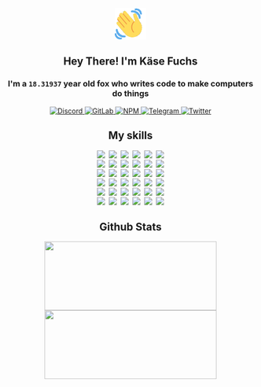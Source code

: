 <div><p align=center><img src=./resources/images/wave.gif width=64px height=64px></p><h2 align=center>Hey There! I'm Käse Fuchs</h2><h3 align=center>I'm a <code>18.31937</code> year old fox who writes code to make computers do things</h3><p align=center><a href=https://discord.com/users/507526681125322772><img alt=Discord src="https://img.shields.io/badge/Discord-5865F2?logo=discord&logoColor=white&style=flat-square#326b76850bb8dcc714654b5f225b3d40"> </a><a href=https://gitlab.com/kasefuchs><img alt=GitLab src="https://img.shields.io/badge/GitLab-330F63?logo=gitlab&logoColor=white&style=flat-square#326b76850bb8dcc714654b5f225b3d40"> </a><a href=https://npmjs.com/~kasefuchs><img alt=NPM src="https://img.shields.io/badge/NPM-CB3837?logo=npm&logoColor=white&style=flat-square#326b76850bb8dcc714654b5f225b3d40"> </a><a href=https://t.me/kasefuchs><img alt=Telegram src="https://img.shields.io/badge/Telegram-2CA5E0?logo=telegram&logoColor=white&style=flat-square#326b76850bb8dcc714654b5f225b3d40"> </a><a href=https://twitter.com/kasefuchs><img alt=Twitter src="https://img.shields.io/badge/Twitter-1DA1F2?logo=twitter&logoColor=white&style=flat-square#326b76850bb8dcc714654b5f225b3d40"></a></p><h2 align=center>My skills</h2><p align=center><a href=https://aws.amazon.com/ ><picture><source srcset="https://skillicons.dev/icons?i=aws&theme=dark#326b76850bb8dcc714654b5f225b3d40" media="(prefers-color-scheme: dark)"><source srcset="https://skillicons.dev/icons?i=aws&theme=light#326b76850bb8dcc714654b5f225b3d40" media="(prefers-color-scheme: light), (prefers-color-scheme: no-preference)"><img src="https://skillicons.dev/icons?i=aws&theme=light#326b76850bb8dcc714654b5f225b3d40"></picture></a>&nbsp;&nbsp;<a href=https://en.wikipedia.org/wiki/Bash_(Unix_shell)><picture><source srcset="https://skillicons.dev/icons?i=bash&theme=dark#326b76850bb8dcc714654b5f225b3d40" media="(prefers-color-scheme: dark)"><source srcset="https://skillicons.dev/icons?i=bash&theme=light#326b76850bb8dcc714654b5f225b3d40" media="(prefers-color-scheme: light), (prefers-color-scheme: no-preference)"><img src="https://skillicons.dev/icons?i=bash&theme=light#326b76850bb8dcc714654b5f225b3d40"></picture></a>&nbsp;&nbsp;<a href=https://discord.com/developers/docs><picture><source srcset="https://skillicons.dev/icons?i=bots&theme=dark#326b76850bb8dcc714654b5f225b3d40" media="(prefers-color-scheme: dark)"><source srcset="https://skillicons.dev/icons?i=bots&theme=light#326b76850bb8dcc714654b5f225b3d40" media="(prefers-color-scheme: light), (prefers-color-scheme: no-preference)"><img src="https://skillicons.dev/icons?i=bots&theme=light#326b76850bb8dcc714654b5f225b3d40"></picture></a>&nbsp;&nbsp;<a href=https://www.cloudflare.com/ ><picture><source srcset="https://skillicons.dev/icons?i=cloudflare&theme=dark#326b76850bb8dcc714654b5f225b3d40" media="(prefers-color-scheme: dark)"><source srcset="https://skillicons.dev/icons?i=cloudflare&theme=light#326b76850bb8dcc714654b5f225b3d40" media="(prefers-color-scheme: light), (prefers-color-scheme: no-preference)"><img src="https://skillicons.dev/icons?i=cloudflare&theme=light#326b76850bb8dcc714654b5f225b3d40"></picture></a>&nbsp;&nbsp;<a href=https://en.wikipedia.org/wiki/CSS><picture><source srcset="https://skillicons.dev/icons?i=css&theme=dark#326b76850bb8dcc714654b5f225b3d40" media="(prefers-color-scheme: dark)"><source srcset="https://skillicons.dev/icons?i=css&theme=light#326b76850bb8dcc714654b5f225b3d40" media="(prefers-color-scheme: light), (prefers-color-scheme: no-preference)"><img src="https://skillicons.dev/icons?i=css&theme=light#326b76850bb8dcc714654b5f225b3d40"></picture></a>&nbsp;&nbsp;<a href=https://www.docker.com/ ><picture><source srcset="https://skillicons.dev/icons?i=docker&theme=dark#326b76850bb8dcc714654b5f225b3d40" media="(prefers-color-scheme: dark)"><source srcset="https://skillicons.dev/icons?i=docker&theme=light#326b76850bb8dcc714654b5f225b3d40" media="(prefers-color-scheme: light), (prefers-color-scheme: no-preference)"><img src="https://skillicons.dev/icons?i=docker&theme=light#326b76850bb8dcc714654b5f225b3d40"></picture></a><br><a href=https://www.electronjs.org/ ><picture><source srcset="https://skillicons.dev/icons?i=electron&theme=dark#326b76850bb8dcc714654b5f225b3d40" media="(prefers-color-scheme: dark)"><source srcset="https://skillicons.dev/icons?i=electron&theme=light#326b76850bb8dcc714654b5f225b3d40" media="(prefers-color-scheme: light), (prefers-color-scheme: no-preference)"><img src="https://skillicons.dev/icons?i=electron&theme=light#326b76850bb8dcc714654b5f225b3d40"></picture></a>&nbsp;&nbsp;<a href=https://expressjs.com/ ><picture><source srcset="https://skillicons.dev/icons?i=express&theme=dark#326b76850bb8dcc714654b5f225b3d40" media="(prefers-color-scheme: dark)"><source srcset="https://skillicons.dev/icons?i=express&theme=light#326b76850bb8dcc714654b5f225b3d40" media="(prefers-color-scheme: light), (prefers-color-scheme: no-preference)"><img src="https://skillicons.dev/icons?i=express&theme=light#326b76850bb8dcc714654b5f225b3d40"></picture></a>&nbsp;&nbsp;<a href=https://www.figma.com/ ><picture><source srcset="https://skillicons.dev/icons?i=figma&theme=dark#326b76850bb8dcc714654b5f225b3d40" media="(prefers-color-scheme: dark)"><source srcset="https://skillicons.dev/icons?i=figma&theme=light#326b76850bb8dcc714654b5f225b3d40" media="(prefers-color-scheme: light), (prefers-color-scheme: no-preference)"><img src="https://skillicons.dev/icons?i=figma&theme=light#326b76850bb8dcc714654b5f225b3d40"></picture></a>&nbsp;&nbsp;<a href=https://firebase.google.com/ ><picture><source srcset="https://skillicons.dev/icons?i=firebase&theme=dark#326b76850bb8dcc714654b5f225b3d40" media="(prefers-color-scheme: dark)"><source srcset="https://skillicons.dev/icons?i=firebase&theme=light#326b76850bb8dcc714654b5f225b3d40" media="(prefers-color-scheme: light), (prefers-color-scheme: no-preference)"><img src="https://skillicons.dev/icons?i=firebase&theme=light#326b76850bb8dcc714654b5f225b3d40"></picture></a>&nbsp;&nbsp;<a href=https://flask.palletsprojects.com/ ><picture><source srcset="https://skillicons.dev/icons?i=flask&theme=dark#326b76850bb8dcc714654b5f225b3d40" media="(prefers-color-scheme: dark)"><source srcset="https://skillicons.dev/icons?i=flask&theme=light#326b76850bb8dcc714654b5f225b3d40" media="(prefers-color-scheme: light), (prefers-color-scheme: no-preference)"><img src="https://skillicons.dev/icons?i=flask&theme=light#326b76850bb8dcc714654b5f225b3d40"></picture></a>&nbsp;&nbsp;<a href=https://cloud.google.com/ ><picture><source srcset="https://skillicons.dev/icons?i=gcp&theme=dark#326b76850bb8dcc714654b5f225b3d40" media="(prefers-color-scheme: dark)"><source srcset="https://skillicons.dev/icons?i=gcp&theme=light#326b76850bb8dcc714654b5f225b3d40" media="(prefers-color-scheme: light), (prefers-color-scheme: no-preference)"><img src="https://skillicons.dev/icons?i=gcp&theme=light#326b76850bb8dcc714654b5f225b3d40"></picture></a><br><a href=https://git-scm.com/ ><picture><source srcset="https://skillicons.dev/icons?i=git&theme=dark#326b76850bb8dcc714654b5f225b3d40" media="(prefers-color-scheme: dark)"><source srcset="https://skillicons.dev/icons?i=git&theme=light#326b76850bb8dcc714654b5f225b3d40" media="(prefers-color-scheme: light), (prefers-color-scheme: no-preference)"><img src="https://skillicons.dev/icons?i=git&theme=light#326b76850bb8dcc714654b5f225b3d40"></picture></a>&nbsp;&nbsp;<a href=https://github.com/ ><picture><source srcset="https://skillicons.dev/icons?i=github&theme=dark#326b76850bb8dcc714654b5f225b3d40" media="(prefers-color-scheme: dark)"><source srcset="https://skillicons.dev/icons?i=github&theme=light#326b76850bb8dcc714654b5f225b3d40" media="(prefers-color-scheme: light), (prefers-color-scheme: no-preference)"><img src="https://skillicons.dev/icons?i=github&theme=light#326b76850bb8dcc714654b5f225b3d40"></picture></a>&nbsp;&nbsp;<a href=https://gitlab.com/ ><picture><source srcset="https://skillicons.dev/icons?i=gitlab&theme=dark#326b76850bb8dcc714654b5f225b3d40" media="(prefers-color-scheme: dark)"><source srcset="https://skillicons.dev/icons?i=gitlab&theme=light#326b76850bb8dcc714654b5f225b3d40" media="(prefers-color-scheme: light), (prefers-color-scheme: no-preference)"><img src="https://skillicons.dev/icons?i=gitlab&theme=light#326b76850bb8dcc714654b5f225b3d40"></picture></a>&nbsp;&nbsp;<a href=https://www.heroku.com/ ><picture><source srcset="https://skillicons.dev/icons?i=heroku&theme=dark#326b76850bb8dcc714654b5f225b3d40" media="(prefers-color-scheme: dark)"><source srcset="https://skillicons.dev/icons?i=heroku&theme=light#326b76850bb8dcc714654b5f225b3d40" media="(prefers-color-scheme: light), (prefers-color-scheme: no-preference)"><img src="https://skillicons.dev/icons?i=heroku&theme=light#326b76850bb8dcc714654b5f225b3d40"></picture></a>&nbsp;&nbsp;<a href=https://en.wikipedia.org/wiki/HTML><picture><source srcset="https://skillicons.dev/icons?i=html&theme=dark#326b76850bb8dcc714654b5f225b3d40" media="(prefers-color-scheme: dark)"><source srcset="https://skillicons.dev/icons?i=html&theme=light#326b76850bb8dcc714654b5f225b3d40" media="(prefers-color-scheme: light), (prefers-color-scheme: no-preference)"><img src="https://skillicons.dev/icons?i=html&theme=light#326b76850bb8dcc714654b5f225b3d40"></picture></a>&nbsp;&nbsp;<a href=https://en.wikipedia.org/wiki/JavaScript><picture><source srcset="https://skillicons.dev/icons?i=js&theme=dark#326b76850bb8dcc714654b5f225b3d40" media="(prefers-color-scheme: dark)"><source srcset="https://skillicons.dev/icons?i=js&theme=light#326b76850bb8dcc714654b5f225b3d40" media="(prefers-color-scheme: light), (prefers-color-scheme: no-preference)"><img src="https://skillicons.dev/icons?i=js&theme=light#326b76850bb8dcc714654b5f225b3d40"></picture></a><br><a href=https://en.wikipedia.org/wiki/Linux><picture><source srcset="https://skillicons.dev/icons?i=linux&theme=dark#326b76850bb8dcc714654b5f225b3d40" media="(prefers-color-scheme: dark)"><source srcset="https://skillicons.dev/icons?i=linux&theme=light#326b76850bb8dcc714654b5f225b3d40" media="(prefers-color-scheme: light), (prefers-color-scheme: no-preference)"><img src="https://skillicons.dev/icons?i=linux&theme=light#326b76850bb8dcc714654b5f225b3d40"></picture></a>&nbsp;&nbsp;<a href=https://mui.com/ ><picture><source srcset="https://skillicons.dev/icons?i=materialui&theme=dark#326b76850bb8dcc714654b5f225b3d40" media="(prefers-color-scheme: dark)"><source srcset="https://skillicons.dev/icons?i=materialui&theme=light#326b76850bb8dcc714654b5f225b3d40" media="(prefers-color-scheme: light), (prefers-color-scheme: no-preference)"><img src="https://skillicons.dev/icons?i=materialui&theme=light#326b76850bb8dcc714654b5f225b3d40"></picture></a>&nbsp;&nbsp;<a href=https://en.wikipedia.org/wiki/Markdown><picture><source srcset="https://skillicons.dev/icons?i=md&theme=dark#326b76850bb8dcc714654b5f225b3d40" media="(prefers-color-scheme: dark)"><source srcset="https://skillicons.dev/icons?i=md&theme=light#326b76850bb8dcc714654b5f225b3d40" media="(prefers-color-scheme: light), (prefers-color-scheme: no-preference)"><img src="https://skillicons.dev/icons?i=md&theme=light#326b76850bb8dcc714654b5f225b3d40"></picture></a>&nbsp;&nbsp;<a href=https://www.mongodb.com/ ><picture><source srcset="https://skillicons.dev/icons?i=mongodb&theme=dark#326b76850bb8dcc714654b5f225b3d40" media="(prefers-color-scheme: dark)"><source srcset="https://skillicons.dev/icons?i=mongodb&theme=light#326b76850bb8dcc714654b5f225b3d40" media="(prefers-color-scheme: light), (prefers-color-scheme: no-preference)"><img src="https://skillicons.dev/icons?i=mongodb&theme=light#326b76850bb8dcc714654b5f225b3d40"></picture></a>&nbsp;&nbsp;<a href=https://www.mysql.com/ ><picture><source srcset="https://skillicons.dev/icons?i=mysql&theme=dark#326b76850bb8dcc714654b5f225b3d40" media="(prefers-color-scheme: dark)"><source srcset="https://skillicons.dev/icons?i=mysql&theme=light#326b76850bb8dcc714654b5f225b3d40" media="(prefers-color-scheme: light), (prefers-color-scheme: no-preference)"><img src="https://skillicons.dev/icons?i=mysql&theme=light#326b76850bb8dcc714654b5f225b3d40"></picture></a>&nbsp;&nbsp;<a href=https://nextjs.org/ ><picture><source srcset="https://skillicons.dev/icons?i=nextjs&theme=dark#326b76850bb8dcc714654b5f225b3d40" media="(prefers-color-scheme: dark)"><source srcset="https://skillicons.dev/icons?i=nextjs&theme=light#326b76850bb8dcc714654b5f225b3d40" media="(prefers-color-scheme: light), (prefers-color-scheme: no-preference)"><img src="https://skillicons.dev/icons?i=nextjs&theme=light#326b76850bb8dcc714654b5f225b3d40"></picture></a><br><a href=https://nodejs.org/en/ ><picture><source srcset="https://skillicons.dev/icons?i=nodejs&theme=dark#326b76850bb8dcc714654b5f225b3d40" media="(prefers-color-scheme: dark)"><source srcset="https://skillicons.dev/icons?i=nodejs&theme=light#326b76850bb8dcc714654b5f225b3d40" media="(prefers-color-scheme: light), (prefers-color-scheme: no-preference)"><img src="https://skillicons.dev/icons?i=nodejs&theme=light#326b76850bb8dcc714654b5f225b3d40"></picture></a>&nbsp;&nbsp;<a href=https://www.postgresql.org/ ><picture><source srcset="https://skillicons.dev/icons?i=postgres&theme=dark#326b76850bb8dcc714654b5f225b3d40" media="(prefers-color-scheme: dark)"><source srcset="https://skillicons.dev/icons?i=postgres&theme=light#326b76850bb8dcc714654b5f225b3d40" media="(prefers-color-scheme: light), (prefers-color-scheme: no-preference)"><img src="https://skillicons.dev/icons?i=postgres&theme=light#326b76850bb8dcc714654b5f225b3d40"></picture></a>&nbsp;&nbsp;<a href=https://learn.microsoft.com/en-us/powershell/ ><picture><source srcset="https://skillicons.dev/icons?i=powershell&theme=dark#326b76850bb8dcc714654b5f225b3d40" media="(prefers-color-scheme: dark)"><source srcset="https://skillicons.dev/icons?i=powershell&theme=light#326b76850bb8dcc714654b5f225b3d40" media="(prefers-color-scheme: light), (prefers-color-scheme: no-preference)"><img src="https://skillicons.dev/icons?i=powershell&theme=light#326b76850bb8dcc714654b5f225b3d40"></picture></a>&nbsp;&nbsp;<a href=https://www.python.org/ ><picture><source srcset="https://skillicons.dev/icons?i=py&theme=dark#326b76850bb8dcc714654b5f225b3d40" media="(prefers-color-scheme: dark)"><source srcset="https://skillicons.dev/icons?i=py&theme=light#326b76850bb8dcc714654b5f225b3d40" media="(prefers-color-scheme: light), (prefers-color-scheme: no-preference)"><img src="https://skillicons.dev/icons?i=py&theme=light#326b76850bb8dcc714654b5f225b3d40"></picture></a>&nbsp;&nbsp;<a href=https://www.raspberrypi.org/ ><picture><source srcset="https://skillicons.dev/icons?i=raspberrypi&theme=dark#326b76850bb8dcc714654b5f225b3d40" media="(prefers-color-scheme: dark)"><source srcset="https://skillicons.dev/icons?i=raspberrypi&theme=light#326b76850bb8dcc714654b5f225b3d40" media="(prefers-color-scheme: light), (prefers-color-scheme: no-preference)"><img src="https://skillicons.dev/icons?i=raspberrypi&theme=light#326b76850bb8dcc714654b5f225b3d40"></picture></a>&nbsp;&nbsp;<a href=https://reactjs.org/ ><picture><source srcset="https://skillicons.dev/icons?i=react&theme=dark#326b76850bb8dcc714654b5f225b3d40" media="(prefers-color-scheme: dark)"><source srcset="https://skillicons.dev/icons?i=react&theme=light#326b76850bb8dcc714654b5f225b3d40" media="(prefers-color-scheme: light), (prefers-color-scheme: no-preference)"><img src="https://skillicons.dev/icons?i=react&theme=light#326b76850bb8dcc714654b5f225b3d40"></picture></a><br><a href=https://redux.js.org/ ><picture><source srcset="https://skillicons.dev/icons?i=redux&theme=dark#326b76850bb8dcc714654b5f225b3d40" media="(prefers-color-scheme: dark)"><source srcset="https://skillicons.dev/icons?i=redux&theme=light#326b76850bb8dcc714654b5f225b3d40" media="(prefers-color-scheme: light), (prefers-color-scheme: no-preference)"><img src="https://skillicons.dev/icons?i=redux&theme=light#326b76850bb8dcc714654b5f225b3d40"></picture></a>&nbsp;&nbsp;<a href=https://en.wikipedia.org/wiki/Regular_expression><picture><source srcset="https://skillicons.dev/icons?i=regex&theme=dark#326b76850bb8dcc714654b5f225b3d40" media="(prefers-color-scheme: dark)"><source srcset="https://skillicons.dev/icons?i=regex&theme=light#326b76850bb8dcc714654b5f225b3d40" media="(prefers-color-scheme: light), (prefers-color-scheme: no-preference)"><img src="https://skillicons.dev/icons?i=regex&theme=light#326b76850bb8dcc714654b5f225b3d40"></picture></a>&nbsp;&nbsp;<a href=https://en.wikipedia.org/wiki/Sass_(stylesheet_language)><picture><source srcset="https://skillicons.dev/icons?i=sass&theme=dark#326b76850bb8dcc714654b5f225b3d40" media="(prefers-color-scheme: dark)"><source srcset="https://skillicons.dev/icons?i=sass&theme=light#326b76850bb8dcc714654b5f225b3d40" media="(prefers-color-scheme: light), (prefers-color-scheme: no-preference)"><img src="https://skillicons.dev/icons?i=sass&theme=light#326b76850bb8dcc714654b5f225b3d40"></picture></a>&nbsp;&nbsp;<a href=https://www.typescriptlang.org/ ><picture><source srcset="https://skillicons.dev/icons?i=ts&theme=dark#326b76850bb8dcc714654b5f225b3d40" media="(prefers-color-scheme: dark)"><source srcset="https://skillicons.dev/icons?i=ts&theme=light#326b76850bb8dcc714654b5f225b3d40" media="(prefers-color-scheme: light), (prefers-color-scheme: no-preference)"><img src="https://skillicons.dev/icons?i=ts&theme=light#326b76850bb8dcc714654b5f225b3d40"></picture></a>&nbsp;&nbsp;<a href=https://unity.com/ ><picture><source srcset="https://skillicons.dev/icons?i=unity&theme=dark#326b76850bb8dcc714654b5f225b3d40" media="(prefers-color-scheme: dark)"><source srcset="https://skillicons.dev/icons?i=unity&theme=light#326b76850bb8dcc714654b5f225b3d40" media="(prefers-color-scheme: light), (prefers-color-scheme: no-preference)"><img src="https://skillicons.dev/icons?i=unity&theme=light#326b76850bb8dcc714654b5f225b3d40"></picture></a>&nbsp;&nbsp;<a href=https://workers.cloudflare.com/ ><picture><source srcset="https://skillicons.dev/icons?i=workers&theme=dark#326b76850bb8dcc714654b5f225b3d40" media="(prefers-color-scheme: dark)"><source srcset="https://skillicons.dev/icons?i=workers&theme=light#326b76850bb8dcc714654b5f225b3d40" media="(prefers-color-scheme: light), (prefers-color-scheme: no-preference)"><img src="https://skillicons.dev/icons?i=workers&theme=light#326b76850bb8dcc714654b5f225b3d40"></picture></a><br></p><h2 align=center>Github Stats</h2><p align=center><picture><source srcset="https://github-readme-stats-kasefuchs.vercel.app/api/?count_private=true&hide_border=true&hide_rank=true&line_height=20&hide_title=true&username=Kasefuchs&theme=dark#326b76850bb8dcc714654b5f225b3d40" media="(prefers-color-scheme: dark)"><source srcset="https://github-readme-stats-kasefuchs.vercel.app/api/?count_private=true&hide_border=true&hide_rank=true&line_height=20&hide_title=true&username=Kasefuchs&theme=light#326b76850bb8dcc714654b5f225b3d40" media="(prefers-color-scheme: light), (prefers-color-scheme: no-preference)"><img align=middle width=350 height=140 src="https://github-readme-stats-kasefuchs.vercel.app/api/?count_private=true&hide_border=true&hide_rank=true&line_height=20&hide_title=true&username=Kasefuchs&theme=light#326b76850bb8dcc714654b5f225b3d40"></picture><picture><source srcset="https://github-readme-stats-kasefuchs.vercel.app/api/top-langs/?count_private=true&hide_border=true&layout=compact&username=Kasefuchs&theme=dark#326b76850bb8dcc714654b5f225b3d40" media="(prefers-color-scheme: dark)"><source srcset="https://github-readme-stats-kasefuchs.vercel.app/api/top-langs/?count_private=true&hide_border=true&layout=compact&username=Kasefuchs&theme=light#326b76850bb8dcc714654b5f225b3d40" media="(prefers-color-scheme: light), (prefers-color-scheme: no-preference)"><img align=middle width=350 height=140 src="https://github-readme-stats-kasefuchs.vercel.app/api/top-langs/?count_private=true&hide_border=true&layout=compact&username=Kasefuchs&theme=light#326b76850bb8dcc714654b5f225b3d40"></picture></p><img src="https://hit.yhype.me/github/profile?user_id=64592097#326b76850bb8dcc714654b5f225b3d40" alt=""></div>
